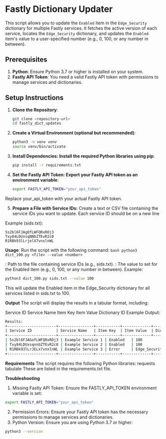 # Fastly Dictionary Updater

This script allows you to update the `Enabled` item in the `Edge_Security` dictionary for multiple Fastly services. It fetches the active version of each service, locates the `Edge_Security` dictionary, and updates the `Enabled` item's value to a user-specified number (e.g., 0, 100, or any number in between).

## Prerequisites

1. **Python**: Ensure Python 3.7 or higher is installed on your system.
2. **Fastly API Token**: You need a valid Fastly API token with permissions to manage services and dictionaries.

## Setup Instructions

1. **Clone the Repository**:
   ```bash
   git clone <repository-url>
   cd fastly_dict_updates
   ```

2. **Create a Virtual Environment (optional but recommended)**:
    ```bash
    python3 -m venv venv
    source venv/bin/activate
    ```

3. **Install Dependencies: Install the required Python libraries using pip**:

    ```bash
    pip install -r requirements.txt
    ```

4. **Set the Fastly API Token: Export your Fastly API token as an environment variable**:

    ```bash
    export FASTLY_API_TOKEN="your_api_token"
    ```

Replace your_api_token with your actual Fastly API token.

5. **Prepare a File with Service IDs:** 
Create a text or CSV file containing the service IDs you want to update. Each service ID should be on a new line

Example (sids.txt):

    
    5s2bl6FJAgOfLWFQRxROj3
    Txy84LDUxsqNNbZTEvR2c0
    R1RBk93lLrjelX7vnxlnWL
    

**Usage**:
Run the script with the following command:
    ```bash
    python3 dict_100.py <file> --value <number>
    ```

<file>: Path to the file containing service IDs (e.g., sids.txt).
<number>: The value to set for the Enabled item (e.g., 0, 100, or any number in between).
Example:
```bash
python3 dict_100.py sids.txt --value 100
```
This will update the Enabled item in the Edge_Security dictionary for all services listed in sids.txt to 100.

**Output**
The script will display the results in a tabular format, including:

Service ID
Service Name
Item Key
Item Value
Dictionary ID
Example Output:
```bash
Results:
+----------------------+----------------+-----------+-------------+----------------+
| Service ID           | Service Name   | Item Key  | Item Value  | Dictionary ID  |
+----------------------+----------------+-----------+-------------+----------------+
| 5s2bl6FJAGofLWFQRxROj3 | Example Service 1 | Enabled   | 100         | dict_12345     |
| Txy84LDUxsqnnbZTEvR2c0 | Example Service 2 | Enabled   | 100         | dict_67890     |
| R1RBk93lLrJELx7vnxlnWL | Example Service 3 | Error     | Edge_Security dictionary not found | N/A            |
+----------------------+----------------+-----------+-------------+----------------+
```

**Requirements**
The script requires the following Python libraries:
requests
tabulate
These are listed in the requirements.txt file.

**Troubleshooting**
1. Missing Fastly API Token: Ensure the FASTLY_API_TOKEN environment variable is set:

```bash
export FASTLY_API_TOKEN="your_api_token"
```
2. Permission Errors: Ensure your Fastly API token has the necessary permissions to manage services and dictionaries.
3. Python Version: Ensure you are using Python 3.7 or higher:

```bash
python3 --version
```